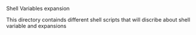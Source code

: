 Shell Variables expansion

This directory containds different shell scripts that will discribe about shell variable and expansions
